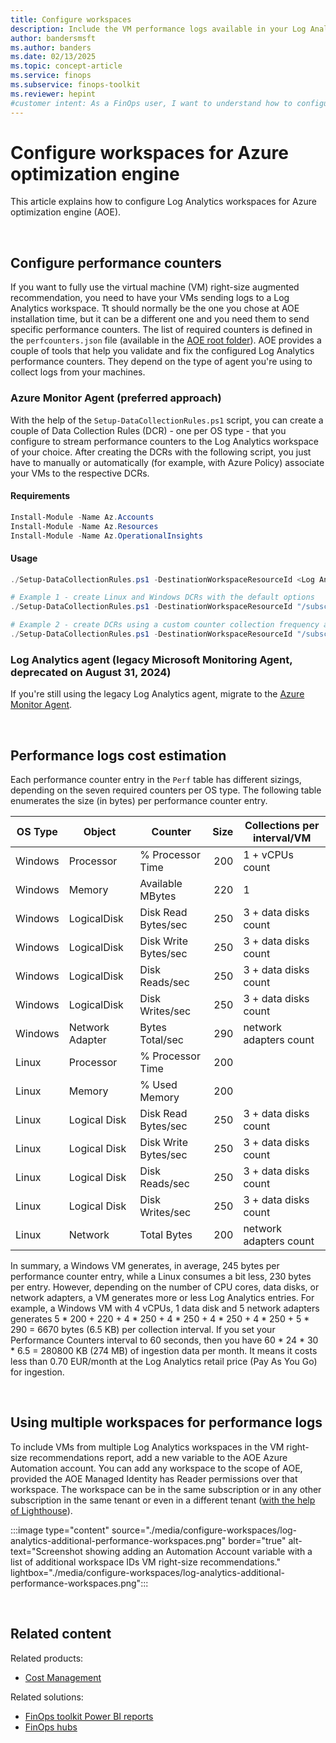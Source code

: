 ```yaml
---
title: Configure workspaces
description: Include the VM performance logs available in your Log Analytics workspaces to get deeper insights and more accurate results.
author: bandersmsft
ms.author: banders
ms.date: 02/13/2025
ms.topic: concept-article
ms.service: finops
ms.subservice: finops-toolkit
ms.reviewer: hepint
#customer intent: As a FinOps user, I want to understand how to configure Log Analytics for Azure optimization engine.
---
```


<!-- markdownlint-disable-next-line MD025 -->
# Configure workspaces for Azure optimization engine

This article explains how to configure Log Analytics workspaces for Azure optimization engine (AOE).

<br>

## Configure performance counters

If you want to fully use the virtual machine (VM) right-size augmented recommendation, you need to have your VMs sending logs to a Log Analytics workspace. Tt should normally be the one you chose at AOE installation time, but it can be a different one and you need them to send specific performance counters. The list of required counters is defined in the `perfcounters.json` file (available in the [AOE root folder](https://aka.ms/AzureOptimizationEngine/code)). AOE provides a couple of tools that help you validate and fix the configured Log Analytics performance counters. They depend on the type of agent you're using to collect logs from your machines.

### Azure Monitor Agent (preferred approach)

With the help of the `Setup-DataCollectionRules.ps1` script, you can create a couple of Data Collection Rules (DCR) - one per OS type - that you configure to stream performance counters to the Log Analytics workspace of your choice. After creating the DCRs with the following script, you just have to manually or automatically (for example, with Azure Policy) associate your VMs to the respective DCRs.

#### Requirements

```powershell
Install-Module -Name Az.Accounts
Install-Module -Name Az.Resources
Install-Module -Name Az.OperationalInsights
```

#### Usage

```powershell
./Setup-DataCollectionRules.ps1 -DestinationWorkspaceResourceId <Log Analytics workspace ARM resource ID> [-AzureEnvironment <AzureChinaCloud|AzureUSGovernment|AzureCloud>] [-IntervalSeconds <performance counter collection frequency - default 60>] [-ResourceTags <hashtable with the tag name/value pairs to apply to the DCR>]

# Example 1 - create Linux and Windows DCRs with the default options
./Setup-DataCollectionRules.ps1 -DestinationWorkspaceResourceId "/subscriptions/aaaa0a0a-bb1b-cc2c-dd3d-eeeeee4e4e4e/resourceGroups/myResourceGroup/providers/Microsoft.OperationalInsights/workspaces/myWorkspace"

# Example 2 - create DCRs using a custom counter collection frequency and assigning specific tags
./Setup-DataCollectionRules.ps1 -DestinationWorkspaceResourceId "/subscriptions/aaaa0a0a-bb1b-cc2c-dd3d-eeeeee4e4e4e/resourceGroups/myResourceGroup/providers/Microsoft.OperationalInsights/workspaces/myWorkspace" -IntervalSeconds 30 -ResourceTags @{"tagName"="tagValue";"otherTagName"="otherTagValue"}
```

### Log Analytics agent (legacy Microsoft Monitoring Agent, deprecated on August 31, 2024)

If you're still using the legacy Log Analytics agent, migrate to the [Azure Monitor Agent](/azure/azure-monitor/agents/azure-monitor-agent-migration).

<br>

## Performance logs cost estimation

Each performance counter entry in the `Perf` table has different sizings, depending on the seven required counters per OS type. The following table enumerates the size (in bytes) per performance counter entry.

| OS Type | Object          | Counter              | Size | Collections per interval/VM |
| ------- | --------------- | -------------------- | ---: | --------------------------- |
| Windows | Processor       | % Processor Time     |  200 | 1 + vCPUs count             |
| Windows | Memory          | Available MBytes     |  220 | 1                           |
| Windows | LogicalDisk     | Disk Read Bytes/sec  |  250 | 3 + data disks count        |
| Windows | LogicalDisk     | Disk Write Bytes/sec |  250 | 3 + data disks count        |
| Windows | LogicalDisk     | Disk Reads/sec       |  250 | 3 + data disks count        |
| Windows | LogicalDisk     | Disk Writes/sec      |  250 | 3 + data disks count        |
| Windows | Network Adapter | Bytes Total/sec      |  290 | network adapters count      |
| Linux   | Processor       | % Processor Time     |  200 |                             |
| Linux   | Memory          | % Used Memory        |  200 |                             |
| Linux   | Logical Disk    | Disk Read Bytes/sec  |  250 | 3 + data disks count        |
| Linux   | Logical Disk    | Disk Write Bytes/sec |  250 | 3 + data disks count        |
| Linux   | Logical Disk    | Disk Reads/sec       |  250 | 3 + data disks count        |
| Linux   | Logical Disk    | Disk Writes/sec      |  250 | 3 + data disks count        |
| Linux   | Network         | Total Bytes          |  200 | network adapters count      |

In summary, a Windows VM generates, in average, 245 bytes per performance counter entry, while a Linux consumes a bit less, 230 bytes per entry. However, depending on the number of CPU cores, data disks, or network adapters, a VM generates more or less Log Analytics entries. For example, a Windows VM with 4 vCPUs, 1 data disk and 5 network adapters generates 5 \* 200 + 220 + 4 \* 250 + 4 \* 250 + 4 \* 250 + 4 \* 250 + 5 \* 290 = 6670 bytes (6.5 KB) per collection interval. If you set your Performance Counters interval to 60 seconds, then you have 60 \* 24 \* 30 \* 6.5 = 280800 KB (274 MB) of ingestion data per month. It means it costs less than 0.70 EUR/month at the Log Analytics retail price (Pay As You Go) for ingestion.

<br>

## Using multiple workspaces for performance logs

To include VMs from multiple Log Analytics workspaces in the VM right-size recommendations report, add a new variable to the AOE Azure Automation account. You can add any workspace to the scope of AOE, provided the AOE Managed Identity has Reader permissions over that workspace. The workspace can be in the same subscription or in any other subscription in the same tenant or even in a different tenant ([with the help of Lighthouse](./customize.md#widen-the-engine-scope)).

:::image type="content" source="./media/configure-workspaces/log-analytics-additional-performance-workspaces.png" border="true" alt-text="Screenshot showing adding an Automation Account variable with a list of additional workspace IDs VM right-size recommendations." lightbox="./media/configure-workspaces/log-analytics-additional-performance-workspaces.png":::

<br>

## Related content

Related products:

- [Cost Management](/azure/cost-management-billing/costs/)

Related solutions:

- [FinOps toolkit Power BI reports](../power-bi/reports.md)
- [FinOps hubs](../hubs/finops-hubs-overview.md)
